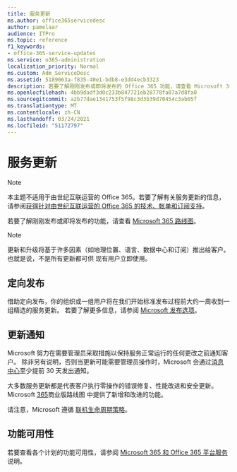 ```yaml
---
title: 服务更新
ms.author: office365servicedesc
author: pamelaar
audience: ITPro
ms.topic: reference
f1_keywords:
- office-365-service-updates
ms.service: o365-administration
localization_priority: Normal
ms.custom: Adm_ServiceDesc
ms.assetid: 5189063a-f835-40e1-bdb8-e3dd4ecb3323
description: 若要了解刚刚发布或即将发布的 Office 365 功能，请查看 Microsoft 365 路线图。
ms.openlocfilehash: 4bb9dadf3d0c233b847721eb28778fa07a7d8fa0
ms.sourcegitcommit: a2b77dae1341753f5f98c3d3b39d70454c3ab05f
ms.translationtype: MT
ms.contentlocale: zh-CN
ms.lasthandoff: 03/24/2021
ms.locfileid: "51172797"
---
```

# <a name="service-updates"></a>服务更新

> [!NOTE]
> 本主题不适用于由世纪互联运营的 Office 365。若要了解有关服务更新的信息，请参阅[获得针对由世纪互联运营的 Office 365 的技术、帐单和订阅支持](/microsoft-365/admin/contact-support-for-business-products)。 
  
若要了解刚刚发布或即将发布的功能，请查看 [Microsoft 365 路线图](https://go.microsoft.com/fwlink/?LinkId=509914)。
  
> [!NOTE]
> 更新和升级将基于许多因素（如地理位置、语言、数据中心和订阅）推出给客户。 也就是说，不是所有更新都可供 现有用户立即使用。 
  
## <a name="targeted-release"></a>定向发布

借助定向发布，你的组织或一组用户将在我们开始标准发布过程前大约一周收到一组精选的服务更新。 若要了解更多信息，请参阅 [Microsoft 发布选项](/office365/admin/manage/release-options-in-office-365)。 
  
## <a name="update-notifications"></a>更新通知

Microsoft 努力在需要管理员采取措施以保持服务正常运行的任何更改之前通知客户。 除非另有说明，否则当更新可能需要管理员操作时，Microsoft 会通过[消息中心](/office365/admin/manage/message-center)至少提前 30 天发出通知。 
  
大多数服务更新都是代表客户执行零操作的错误修复、性能改进和安全更新。 Microsoft [365](https://roadmap.office.com/)商业版路线图 中提供了新增和改进的功能。
  
请注意，Microsoft 遵循 [联机生命周期策略](https://support.microsoft.com/lifecycle#gp/osslpolicy)。
  
## <a name="feature-availability"></a>功能可用性

若要查看各个计划的功能可用性，请参阅 [Microsoft 365 和 Office 365 平台服务](office-365-platform-service-description.md)说明。
